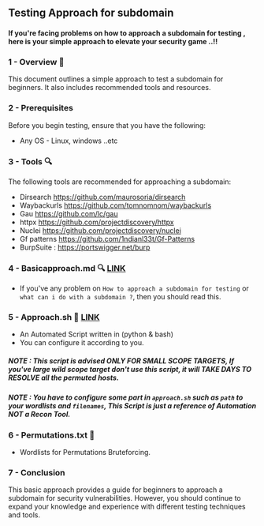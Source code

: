 
## Testing Approach for subdomain

#### If you're facing problems on how to approach a subdomain for testing , here is your simple approach to elevate your security game ..!!

### 1 - Overview 📝
This document outlines a simple approach to test a subdomain for beginners. It also includes recommended tools and resources.

### 2 - Prerequisites
Before you begin testing, ensure that you have the following:

- Any OS - Linux, windows ..etc
 
### 3 - Tools 🔍
The following tools are recommended for approaching a subdomain:
 - Dirsearch https://github.com/maurosoria/dirsearch
 - Waybackurls https://github.com/tomnomnom/waybackurls
 - Gau https://github.com/lc/gau
 - httpx https://github.com/projectdiscovery/httpx
 - Nuclei https://github.com/projectdiscovery/nuclei
 - Gf patterns https://github.com/1ndianl33t/Gf-Patterns 
 - BurpSuite : https://portswigger.net/burp

### 4 - Basicapproach.md 🔍 [LINK](https://github.com/PrakharPorwal1/approach/blob/main/basic_approach.md)
 - If you've any problem on `How to approach a subdomain for testing` or `what can i do with a subdomain ?`, then you should read this.

### 5 - Approach.sh 🤖 [LINK](https://github.com/PrakharPorwal1/approach/blob/main/approach.sh)
 - An Automated Script written in (python & bash)
 - You can configure it according to you.
##### NOTE : This script is advised ONLY FOR SMALL SCOPE TARGETS, If you've large wild scope target don't use this script, it will TAKE DAYS TO RESOLVE all the permuted hosts.
##### NOTE : You have to configure some part in `approach.sh` such as `path` to your wordlists and `filenames`, This Script is just a reference of Automation NOT a Recon Tool.

### 6 - Permutations.txt 📃
 - Wordlists for Permutations Bruteforcing.

### 7 - Conclusion
This basic approach provides a guide for beginners to approach a subdomain for security vulnerabilities. However, you should continue to expand your knowledge and experience with different testing techniques and tools.
